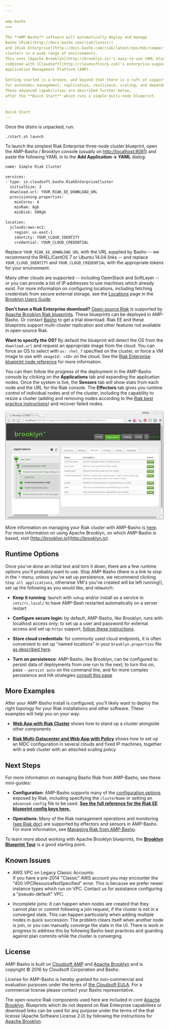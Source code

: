 ```yaml
---
---

amp-basho
===

The **AMP-Basho** software will automatically deploy and manage 
Basho [Riak](http://docs.basho.com/riak/latest/) 
and [Riak Enterprise](http://docs.basho.com/riak/latest/ops/mdc/comparison/) 
clusters in a wide range of environments.
This uses [Apache Brooklyn](http://brooklyn.io)'s easy-to-use YAML blueprinting approach,
combined with [Cloudsoft](http://cloudsoftcorp.com)'s enterprise-supported 
Application Management Platform (AMP).

Getting started is a breeze, and beyond that there is a raft of support 
for autonomic management, replication, resilience, scaling, and dependency injection.
These advanced capabilities are described further below,
after the **Quick Start** which runs a simple multi-node blueprint.


Quick Start
---
```


Once the distro is unpacked, run:

    ./start.sh launch 

To launch the simplest Riak Enterprise three-node cluster blueprint, 
open the AMP-Basho / Brooklyn console (usually on [http://localhost:8081](http://localhost:8081)) and
paste the following YAML in to the **Add Application -> YAML** dialog:

```
name: Simple Riak Cluster

services:
- type: io.cloudsoft.basho.RiakEnterpriseCluster
  initialSize: 3
  download.url: YOUR_RIAK_EE_DOWNLOAD_URL
  provisioning.properties:
    minCores: 4
    minRam: 8gb
    minDisk: 500gb

location:
  jclouds:aws-ec2:
    region: us-east-1
    identity: YOUR_CLOUD_IDENTITY
    credential: YOUR_CLOUD_CREDENTIAL
```

Replace `YOUR_RIAK_EE_DOWNLOAD_URL` with the URL supplied by Basho -- we recommend the RHEL/CentOS 7 or Ubuntu 14.04 links --
and replace `YOUR_CLOUD_IDENTITY` and `YOUR_CLOUD_CREDENTIAL` with the appropriate tokens for your environment.

Many other clouds are supported -- including OpenStack and SoftLayer -- 
or you can provide a list of IP addresses to use machines which already exist.
For more information on configuring locations, including fetching credentials from secure external storage,
see the [Locations](https://brooklyn.io/v/latest/ops/locations/index.html)
page in the [Brooklyn Users Guide](https://brooklyn.io/v/latest/index.html).

**Don't have a Riak Enterprise download?**  [Open-source Riak](http://docs.basho.com/riak/latest/) 
is supported by [Apache Brooklyn Riak blueprints](https://github.com/apache/brooklyn-library/blob/master/software/nosql/src/main/resources/brooklyn/entity/nosql/riak/riak.md). 
These blueprints can be deployed in AMP-Basho.
Or contact [Basho](http://basho.com/) to get a trial download.
Riak EE and these blueprints support multi-cluster replication and other features
not available in open-source Riak.

**Want to specify the OS?**  By default the blueprint will detect the OS from the `download.url` and
request an appropriate image from the cloud. You can force an OS to select with `os: rhel_7` specified on the cluster,
or force a VM image to use with `imageId: <ID>` on the cloud. 
See the [Riak Enterprise blueprint node reference](docs/catalog/index.html) for more information. 

You can then follow the progress of the deployment in the AMP-Basho console by clicking on the
**Applications** tab and expanding the application nodes.  Once the system is live,
the **Sensors** tab will show stats from each node and the URL for the Riak console.
The **Effectors** tab gives you
runtime control of individual nodes and of the cluster, including the capability to 
resize a cluster (adding and removing nodes according to the 
[Riak best practice instructions](http://docs.basho.com/riak/latest/ops/running/nodes/adding-removing/))
and recover failed nodes.  

![Effectors](docs/images/riak_ee_node_level_small.png)

More information on managing your Riak cluster with AMP-Basho is 
[here](docs/managing-riak.md).
For more information on using Apache Brooklyn,
on which AMP-Basho is based, visit [http://brooklyn.io](http://brooklyn.io).


Runtime Options
---

Once you've done an initial test and torn it down, 
there are a few runtime options you'll probably want to use.
Stop AMP-Basho (there is a link to stop in the `?` menu;
unless you've set up persistence, we recommend clicking `Stop all applications`,
otherwise VM's you've created will be left running!),
set up the following as you would like, and relaunch:   

* **Keep it running**:  launch with `nohup` and/or install as a service in `/etc/rc.local/`
  to have AMP-Bash restarted automatically on a server restart
  
* **Configure secure login**:  by default, AMP-Basho, like Brooklyn, runs with localhost access only;
  to set up a user and password for external access and set up `https` support,
  [follow these instructions](https://brooklyn.io/v/latest/ops/brooklyn_properties.html#authentication).

* **Store cloud credentials**: for commonly used cloud endpoints,
  it is often convenient to set up "named locations" in your `brooklyn.properties` file
  [as described here](https://brooklyn.io/v/latest/ops/locations/index.html#inheritance-and-named-locations).

* **Turn on persistence**: AMP-Basho, like Brooklyn, can be configured to persist data of deployments
  from one run to the next; to turn this on, pass `--persist auto` on the command line,
  and for more complex persistence and HA strategies [consult this page](https://brooklyn.io/v/latest/ops/persistence/index.html)


More Examples
---

After your AMP-Basho install is configured, you'll likely want to 
deploy the right topology for your Riak installations and other software.
These examples will help you on your way:

* **[Web App with Riak Cluster](docs/example-with-webapp.md)** 
  shows how to stand up a cluster alongside other components
  
* **[Riak Multi-Datacenter and Web App with Policy](docs/example-behemoth.md)**
  shows how to set up an MDC configuration in several clouds and fixed IP machines,
  together with a web cluster with an attached scaling policy


Next Steps
---

For more information on managing Basho Riak from AMP-Basho, see these mini-guides:

* **Configuration**: AMP-Basho supports many of the [configuration options](http://docs.basho.com/riak/latest/ops/building/configuration/)
  exposed by Riak, including specifying the `clusterName` or setting an `advanced.config` file to be used.
  **[See the full reference for the Riak EE blueprint config keys here.](docs/catalog/index.html)**

* **Operations**: Many of the Riak management operations and monitoring ([see Riak doc](http://docs.basho.com/riak/latest/)) 
  are supported by effectors and sensors in AMP-Basho.
  For more information, see [Managing Riak from AMP-Basho](docs/managing-riak.md).

To learn more about working with Apache Brooklyn blueprints,
the **[Brooklyn Blueprint Tour](https://brooklyn.io/learnmore/blueprint-tour.html)** 
is a good starting point.


Known Issues
---

* AWS VPC on Legacy Classic Accounts:  
  If you have a pre-2014 "Classic" AWS account you may encounter the "400 VPCResourceNotSpecified" error.
  This is because we prefer newer instance types which run on VPC.
  Contact us for assistance configuring a "pseudo-default" VPC.

* Incomplete joins:
  It can happen when nodes are created that they cannot plan or commit following a join
  request, if the cluster is not in a converged state.
  This can happen particularly when adding multiple nodes in quick succession.
  The problem clears itself when another node is join,
  or you can manually converge the state in the UI.
  There is work in progress to address this by following Basho best practices
  and guarding against plan commits while the cluster is converging.


License
---

AMP-Basho is built on [Cloudsoft AMP](http://www.cloudsoftcorp.com) and [Apache Brooklyn](http://brooklyn.io)
and is copyright &copy; 2016 by Cloudsoft Corporation and Basho.

License for AMP-Basho is hereby granted for non-commercial and evaluation purposes 
under the terms of [the Cloudsoft EULA](LICENSE.txt).
For a commercial license please contact your Basho representative. 

The open-source Riak components used here are included in core [Apache Brooklyn](http://brooklyn.io).
Blueprints which do not depend on Riak Enterprise capabilities or download links
can be used for any purpose under the terms of the that license (Apache Software License 2.0)
by following the instructions for [Apache Brooklyn](http://brooklyn.io). 

